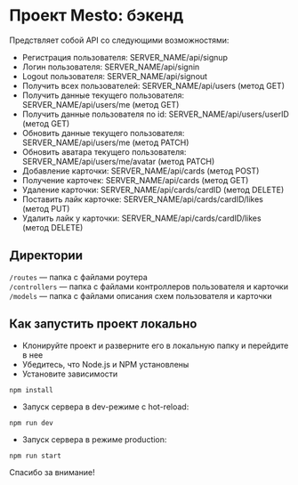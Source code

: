 # Проект Mesto: бэкенд
Предствляет собой API со следующими возможностями:

* Регистрация пользователя: SERVER_NAME/api/signup
* Логин пользователя: SERVER_NAME/api/signin
* Logout пользователя: SERVER_NAME/api/signout
* Получить всех пользователей: SERVER_NAME/api/users (метод GET)
* Получить данные текущего пользователя: SERVER_NAME/api/users/me (метод GET)
* Получить данные пользователя по id: SERVER_NAME/api/users/userID (метод GET)
* Обновить данные текущего пользователя: SERVER_NAME/api/users/me (метод PATCH)
* Обновить аватара текущего пользователя: SERVER_NAME/api/users/me/avatar (метод PATCH)
* Добавление карточки: SERVER_NAME/api/cards (метод POST)
* Получение карточек: SERVER_NAME/api/cards (метод GET)
* Удаление карточки: SERVER_NAME/api/cards/cardID (метод DELETE)
* Поставить лайк карточке: SERVER_NAME/api/cards/cardID/likes (метод PUT)
* Удалить лайк у карточки: SERVER_NAME/api/cards/cardID/likes (метод DELETE)



## Директории

`/routes` — папка с файлами роутера  
`/controllers` — папка с файлами контроллеров пользователя и карточки   
`/models` — папка с файлами описания схем пользователя и карточки  
## Как запустить проект локально

* Клонируйте проект и разверните его в локальную папку и перейдите в нее
* Убедитесь, что Node.js и NPM установлены
* Установите зависимости
```shell
npm install
```
* Запуск сервера в dev-режиме с hot-reload:
```shell
npm run dev
```
* Запуск сервера в режиме production:
```shell
npm run start
```
Спасибо за внимание!

